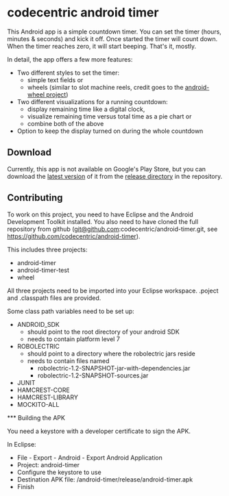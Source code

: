 codecentric android timer
=========================

This Android app is a simple countdown timer. You can set the timer (hours, minutes & seconds) and kick it off. Once started the timer will count down. When the timer reaches zero, it will start beeping. That's it, mostly.

In detail, the app offers a few more features:

* Two different styles to set the timer:
    * simple text fields or
    * wheels (similar to slot machine reels, credit goes to the [android-wheel project](http://code.google.com/p/android-wheel/))
* Two different visualizations for a running countdown:
    * display remaining time like a digital clock,
    * visualize remaining time versus total time as a pie chart or
    * combine both of the above
* Option to keep the display turned on during the whole countdown

Download
--------

Currently, this app is not available on Google's Play Store, but you can download the [latest version](https://github.com/codecentric/android-timer/raw/master/android-timer/release/android-timer.apk) of it from the [release directory](https://github.com/codecentric/android-timer/tree/master/android-timer/release) in the repository.

Contributing
------------

To work on this project, you need to have Eclipse and the Android Development
Toolkit installed. You also need to have cloned the full repository from github
(git@github.com:codecentric/android-timer.git, see
https://github.com/codecentric/android-timer).

This includes three projects:
* android-timer
* android-timer-test
* wheel

All three projects need to be imported into your Eclipse workspace.
.poject and .classpath files are provided.

Some class path variables need to be set up:

* ANDROID_SDK
    * should point to the root directory of your android SDK
    * needs to contain platform level 7
* ROBOLECTRIC
    * should point to a directory where the robolectric jars reside
    * needs to contain files named
        * robolectric-1.2-SNAPSHOT-jar-with-dependencies.jar
        * robolectric-1.2-SNAPSHOT-sources.jar
* JUNIT
* HAMCREST-CORE
* HAMCREST-LIBRARY
* MOCKITO-ALL

*** Building the APK

You need a keystore with a developer certificate to sign the APK.

In Eclipse:
* File - Export - Android - Export Android Application
* Project: android-timer
* Configure the keystore to use
* Destination APK file: <your-project-home>/android-timer/release/android-timer.apk
* Finish
